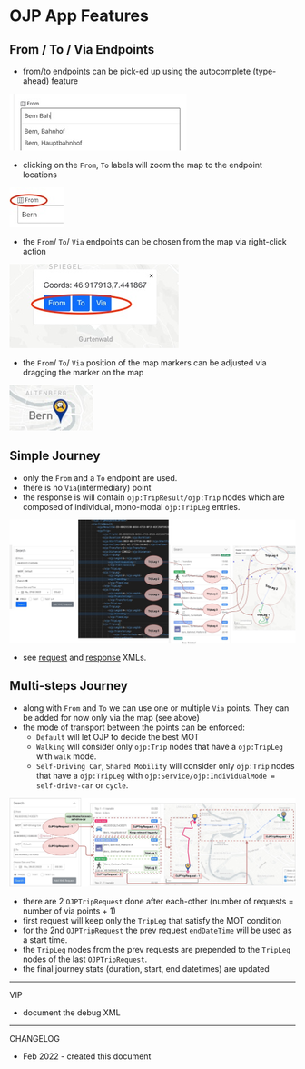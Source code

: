 # OJP App Features

## From / To / Via Endpoints

- from/to endpoints can be pick-ed up using the autocomplete (type-ahead) feature

![image](./img/features/search_type_ahead_v2.jpg)

- clicking on the `From`, `To` labels will zoom the map to the endpoint locations

![image](./img/features/from_to_zoom_to_map.jpg)

- the `From`/ `To`/ `Via` endpoints can be chosen from the map via right-click action

![image](./img/features/map_right_click.jpg)

- the `From`/ `To`/ `Via` position of the map markers can be adjusted via dragging the marker on the map

![image](./img/features/map_drag_marker.jpg)

## Simple Journey

- only the `From` and a `To` endpoint are used.
- there is no `Via`(intermediary) point
- the response is will contain `ojp:TripResult/ojp:Trip` nodes which are composed of individual, mono-modal `ojp:TripLeg` entries. 

![image](./img/features/OJPTripRequest-Search-Map_v2.jpg)

- see [request](./request_examples/Gurten_Zuerich-simple-01-request.xml) and [response](./request_examples/Gurten_Zuerich-simple-02-response.xml) XMLs.

## Multi-steps Journey

- along with `From` and `To` we can use one or multiple `Via` points. They can be added for now only via the map (see above)
- the mode of transport between the points can be enforced:
    - `Default` will let OJP to decide the best MOT
    - `Walking` will consider only `ojp:Trip` nodes that have a `ojp:TripLeg` with `walk` mode.
    - `Self-Driving Car`, `Shared Mobility` will consider only `ojp:Trip` nodes that have a `ojp:TripLeg` with `ojp:Service/ojp:IndividualMode = self-drive-car` or `cycle`.

![image](./img/features/OJPTripRequest-Search-Car-Sharing-Via-Map_v1.jpg)

- there are 2 `OJPTripRequest` done after each-other (number of requests = number of via points + 1)
- first request will keep only the `TripLeg` that satisfy the MOT condition
- for the 2nd `OJPTripRequest` the prev request `endDateTime` will be used as a start time.
- the `TripLeg` nodes from the prev requests are prepended to the `TripLeg` nodes of the last `OJPTripRequest`. 
- the final journey stats (duration, start, end datetimes) are updated

----

VIP
- document the debug XML

----

CHANGELOG
- Feb 2022 - created this document